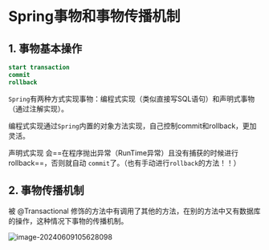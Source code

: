 # Spring事物和事物传播机制

## 1. 事物基本操作

```sql
start transaction
commit
rollback
```

`Spring`有两种方式实现事物：编程式实现（类似直接写SQL语句）和声明式事物（通过注解实现）。

编程式实现通过`Spring`内置的对象方法实现，自己控制commit和rollback，更加灵活。

声明式实现 会==在程序抛出异常（RunTime异常）且没有捕获的时候进行rollback==，否则就自动 `commit`了。（也有手动进行`rollback`的方法！！）	

## 2. 事物传播机制

被 @Transactional  修饰的方法中有调用了其他的方法，在别的方法中又有数据库的操作，这种情况下事物的传播机制。

![image-20240609105628098](E:\Note\Java\JavaEE进阶\Spring事物和事物传播机制.assets\image-20240609105628098.png)





